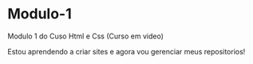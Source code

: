 # Modulo-1
 Modulo 1 do Cuso Html e Css (Curso em video)

Estou aprendendo a criar sites e agora vou gerenciar meus repositorios!